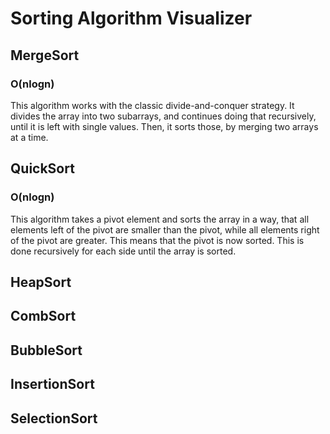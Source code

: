 # Sorting Algorithm Visualizer

## MergeSort
### O(nlogn)
This algorithm works with the classic divide-and-conquer strategy. It divides the array into two subarrays, and continues doing that recursively, until it is left with single values. Then, it sorts those, by merging two arrays at a time.

## QuickSort
### O(nlogn)
This algorithm takes a pivot element and sorts the array in a way, that all elements left of the pivot are smaller than the pivot, while all elements right of the pivot are greater. This means that the pivot is now sorted. This is done recursively for each side until the array is sorted.


## HeapSort

## CombSort

## BubbleSort

## InsertionSort

## SelectionSort
